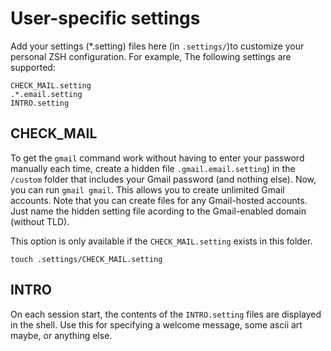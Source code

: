 # User-specific settings

Add your settings (*.setting) files here (in `.settings/`)to customize your personal ZSH configuration. For example, The following settings are supported:

    CHECK_MAIL.setting
    .*.email.setting
    INTRO.setting

## CHECK_MAIL

To get the `gmail` command work without having to enter your password manually each time, create a hidden file `.gmail.email.setting`) in the `/custom` folder that includes your Gmail password (and nothing else). Now, you can run `gmail gmail`. This allows you to create unlimited Gmail accounts. Note that you can create files for any Gmail-hosted accounts. Just name the hidden setting file acording to the Gmail-enabled domain (without TLD).

This option is only available if the `CHECK_MAIL.setting` exists in this folder.

    touch .settings/CHECK_MAIL.setting

## INTRO

On each session start, the contents of the `INTRO.setting` files are displayed in the shell. Use this for specifying a welcome message, some ascii art maybe, or anything else.
